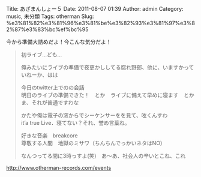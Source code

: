 Title: あざまんしょー５
Date: 2011-08-07 01:39
Author: admin
Category: music, 未分類
Tags: otherman
Slug: %e3%81%82%e3%81%96%e3%81%be%e3%82%93%e3%81%97%e3%82%87%e3%83%bc%ef%bc%95

今から準備大詰めだよ！今こんな気分だよ！

> 初ライブ…ども…
>
> 俺みたいにライブの準備で夜更かししてる腐れ野郎、他に、いますかっていねーか、はは
>
> 今日のtwitter上でのの会話  
>  明日のライブの準備できた！　とか　ライブに備えて早めに寝ます　とか  
>  ま、それが普通ですわな
>
> かたや俺は電子の窓からでシーケンサーをを見て、呟くんすわ  
>  it’a true Live．寝てない？それ、誉め言葉ね。
>
> 好きな音楽　breakcore  
>  尊敬する人間　地獄のミサワ（ちんちんでっかいネタはNO）
>
> なんつってる間に3時っすよ(笑)　あ～あ、社会人の辛いとこね、これ

http://www.otherman-records.com/events
